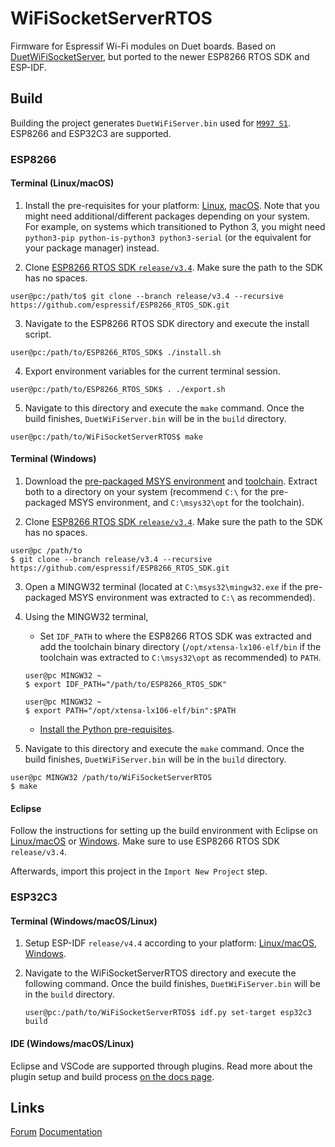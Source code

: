 # WiFiSocketServerRTOS

Firmware for Espressif Wi-Fi modules on Duet boards. Based on [DuetWiFiSocketServer](https://github.com/Duet3D/DuetWiFiSocketServer), but ported to the newer ESP8266 RTOS SDK and ESP-IDF.

## Build

Building the project generates `DuetWiFiServer.bin` used for [`M997 S1`](https://duet3d.dozuki.com/Wiki/M997). ESP8266 and ESP32C3 are supported.

### ESP8266

#### **Terminal (Linux/macOS)**

1. Install the pre-requisites for your platform: [Linux](https://docs.espressif.com/projects/esp8266-rtos-sdk/en/latest/get-started/linux-setup.html#install-prerequisites), [macOS](https://docs.espressif.com/projects/esp8266-rtos-sdk/en/latest/get-started/macos-setup.html#install-prerequisites). Note that you might need additional/different packages depending on your system. For example, on systems  which transitioned to Python 3, you might need `python3-pip python-is-python3 python3-serial` (or the equivalent for your package manager) instead.

2. Clone [ESP8266 RTOS SDK `release/v3.4`](https://github.com/espressif/ESP8266_RTOS_SDK). Make sure the path to the SDK has no spaces.

```console
user@pc:/path/to$ git clone --branch release/v3.4 --recursive https://github.com/espressif/ESP8266_RTOS_SDK.git
```

3. Navigate to the ESP8266 RTOS SDK directory and execute the install script.

```console
user@pc:/path/to/ESP8266_RTOS_SDK$ ./install.sh
```

4. Export environment variables for the current terminal session.


```console
user@pc:/path/to/ESP8266_RTOS_SDK$ . ./export.sh
```

5. Navigate to this directory and execute the `make` command. Once the build finishes, `DuetWiFiServer.bin`  will be in the `build` directory.


```console
user@pc:/path/to/WiFiSocketServerRTOS$ make
```

#### **Terminal (Windows)**

1. Download the [pre-packaged MSYS environment](https://dl.espressif.com/dl/esp32_win32_msys2_environment_and_toolchain-20181001.zip) and [toolchain](https://dl.espressif.com/dl/xtensa-lx106-elf-gcc8_4_0-esp-2020r3-win32.zip). Extract both to a directory on your system (recommend `C:\` for the pre-packaged MSYS environment, and `C:\msys32\opt` for the toolchain).

2. Clone [ESP8266 RTOS SDK `release/v3.4`](https://github.com/espressif/ESP8266_RTOS_SDK). Make sure the path to the SDK has no spaces.

```console
user@pc /path/to
$ git clone --branch release/v3.4 --recursive https://github.com/espressif/ESP8266_RTOS_SDK.git
```

3. Open a MINGW32 terminal (located at `C:\msys32\mingw32.exe` if the pre-packaged MSYS environment was extracted to `C:\` as recommended). 

4. Using the MINGW32 terminal,

    - Set `IDF_PATH` to where the ESP8266 RTOS SDK was extracted and add the toolchain binary directory (`/opt/xtensa-lx106-elf/bin` if the toolchain was extracted to `C:\msys32\opt` as recommended) to `PATH`.

    ```console
    user@pc MINGW32 ~
    $ export IDF_PATH="/path/to/ESP8266_RTOS_SDK"

    user@pc MINGW32 ~
    $ export PATH="/opt/xtensa-lx106-elf/bin":$PATH
    ```

    - [Install the Python pre-requisites](https://docs.espressif.com/projects/esp8266-rtos-sdk/en/latest/get-started/index.html#install-the-required-python-packages).


4. Navigate to this directory and execute the `make` command. Once the build finishes, `DuetWiFiServer.bin`  will be in the `build` directory.

```console
user@pc MINGW32 /path/to/WiFiSocketServerRTOS
$ make
```


#### **Eclipse**

Follow the instructions for setting up the build environment with Eclipse on [Linux/macOS](https://docs.espressif.com/projects/esp8266-rtos-sdk/en/latest/get-started/eclipse-setup.html) or [Windows](https://docs.espressif.com/projects/esp8266-rtos-sdk/en/latest/get-started/eclipse-setup-windows.html#eclipse-windows-setup). Make sure to use ESP8266 RTOS SDK `release/v3.4`.

Afterwards, import this project in the `Import New Project` step.

### ESP32C3

#### **Terminal (Windows/macOS/Linux)**

1. Setup ESP-IDF `release/v4.4` according to your platform: [Linux/macOS](https://docs.espressif.com/projects/esp-idf/en/latest/esp32c3/get-started/linux-macos-setup.html), [Windows](https://docs.espressif.com/projects/esp-idf/en/latest/esp32c3/get-started/windows-setup.html).

2. Navigate to the WiFiSocketServerRTOS directory and execute the following command.  Once the build finishes, `DuetWiFiServer.bin`  will be in the `build` directory.

    ```console
    user@pc:/path/to/WiFiSocketServerRTOS$ idf.py set-target esp32c3 build
    ```

#### **IDE (Windows/macOS/Linux)**

Eclipse and VSCode are supported through plugins. Read more about the plugin setup and build process [on the docs page](https://docs.espressif.com/projects/esp-idf/en/latest/esp32c3/get-started/index.html#ide).

## Links

[Forum](https://forum.duet3d.com/)
[Documentation](https://docs.duet3d.com)
